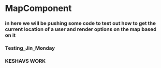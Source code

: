 # MapComponent

### in here we will be pushing some code to test out how to get the current location of a user and render options on the map based on it
### Testing_Jin_Monday
### KESHAVS WORK

